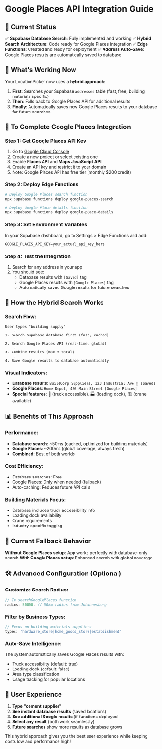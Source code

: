 # Google Places API Integration Guide

## 🎯 Current Status
✅ **Supabase Database Search**: Fully implemented and working
✅ **Hybrid Search Architecture**: Code ready for Google Places integration
✅ **Edge Functions**: Created and ready for deployment
✅ **Address Auto-Save**: Google Places results are automatically saved to database

## 🔧 What's Working Now
Your LocationPicker now uses a **hybrid approach**:

1. **First**: Searches your Supabase `addresses` table (fast, free, building materials specific)
2. **Then**: Falls back to Google Places API for additional results
3. **Finally**: Automatically saves new Google Places results to your database for future searches

## 🚀 To Complete Google Places Integration

### Step 1: Get Google Places API Key
1. Go to [Google Cloud Console](https://console.cloud.google.com/)
2. Create a new project or select existing one
3. Enable **Places API** and **Maps JavaScript API**
4. Create an API key and restrict it to your domain
5. Note: Google Places API has free tier (monthly $200 credit)

### Step 2: Deploy Edge Functions
```bash
# Deploy Google Places search function
npx supabase functions deploy google-places-search

# Deploy Google Place details function  
npx supabase functions deploy google-place-details
```

### Step 3: Set Environment Variables
In your Supabase dashboard, go to Settings > Edge Functions and add:
```
GOOGLE_PLACES_API_KEY=your_actual_api_key_here
```

### Step 4: Test the Integration
1. Search for any address in your app
2. You should see:
   - Database results with `[Saved]` tag
   - Google Places results with `[Google Places]` tag
   - Automatically saved Google results for future searches

## 🎨 How the Hybrid Search Works

### Search Flow:
```
User types "building supply" 
    ↓
1. Search Supabase database first (fast, cached)
    ↓
2. Search Google Places API (real-time, global)
    ↓  
3. Combine results (max 5 total)
    ↓
4. Save Google results to database automatically
```

### Visual Indicators:
- **Database results**: `BuildCorp Suppliers, 123 Industrial Ave 🚛 [Saved]`
- **Google Places**: `Home Depot, 456 Main Street [Google Places]`
- **Special features**: 🚛 (truck accessible), 🏭 (loading dock), 🏗️ (crane available)

## 📊 Benefits of This Approach

### Performance:
- **Database search**: ~50ms (cached, optimized for building materials)
- **Google Places**: ~200ms (global coverage, always fresh)
- **Combined**: Best of both worlds

### Cost Efficiency:
- Database searches: Free
- Google Places: Only when needed (fallback)
- Auto-caching: Reduces future API calls

### Building Materials Focus:
- Database includes truck accessibility info
- Loading dock availability
- Crane requirements
- Industry-specific tagging

## 🔄 Current Fallback Behavior
**Without Google Places setup**: App works perfectly with database-only search
**With Google Places setup**: Enhanced search with global coverage

## 🛠️ Advanced Configuration (Optional)

### Customize Search Radius:
```typescript
// In searchGooglePlaces function
radius: 50000, // 50km radius from Johannesburg
```

### Filter by Business Types:
```typescript
// Focus on building materials suppliers
types: 'hardware_store|home_goods_store|establishment'
```

### Auto-Save Intelligence:
The system automatically saves Google Places results with:
- Truck accessibility (default: true)
- Loading dock (default: false) 
- Area type classification
- Usage tracking for popular locations

## 📱 User Experience
1. **Type "cement supplier"**
2. **See instant database results** (saved locations)
3. **See additional Google results** (if functions deployed)
4. **Select any result** (both work seamlessly)
5. **Future searches** show more results as database grows

This hybrid approach gives you the best user experience while keeping costs low and performance high!
